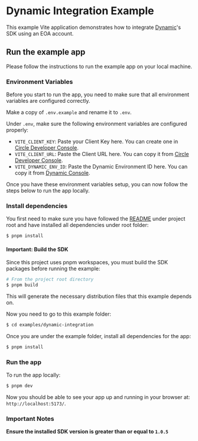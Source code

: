 # Dynamic Integration Example

This example Vite application demonstrates how to integrate [Dynamic](https://www.dynamic.xyz/)'s SDK using an EOA account.

## Run the example app

Please follow the instructions to run the example app on your local machine.

### Environment Variables

Before you start to run the app, you need to make sure that all environment variables are configured correctly.

Make a copy of `.env.example` and rename it to `.env`.

Under `.env`, make sure the following environment variables are configured properly:

- `VITE_CLIENT_KEY`: Paste your Client Key here. You can create one in [Circle Developer Console](https://console.circle.com/wallets/modular/configurator).
- `VITE_CLIENT_URL`: Paste the Client URL here. You can copy it from [Circle Developer Console](https://console.circle.com/wallets/modular/configurator).
- `VITE_DYNAMIC_ENV_ID`: Paste the Dynamic Environment ID here. You can copy it from [Dynamic Console](https://app.dynamic.xyz/dashboard/overview).

Once you have these environment variables setup, you can now follow the steps below to run the app locally.

### Install dependencies

You first need to make sure you have followed the [README](https://github.com/circlefin/w3s-web-core-sdk/blob/master/README.md) under project root and have installed all dependencies under root folder:

```bash
$ pnpm install
```

#### Important: Build the SDK

Since this project uses pnpm workspaces, you must build the SDK packages before running the example:

```bash
# From the project root directory
$ pnpm build
```

This will generate the necessary distribution files that this example depends on.

Now you need to go to this example folder:

```bash
$ cd examples/dynamic-integration
```

Once you are under the example folder, install all dependencies for the app:

```bash
$ pnpm install
```

### Run the app

To run the app locally:

```bash
$ pnpm dev
```

Now you should be able to see your app up and running in your browser at: `http://localhost:5173/`.

### Important Notes

**Ensure the installed SDK version is greater than or equal to `1.0.5`**
